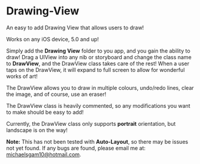 Drawing-View
============

An easy to add Drawing View that allows users to draw!

Works on any iOS device, 5.0 and up!

Simply add the **Drawing View** folder to you app, and you gain the ability to draw! Drag a UIView into any nib or storyboard and change the class name to **DrawView**, and the DrawView class takes care of the rest! When a user taps on the DrawView, it will expand to full screen to allow for wonderful works of art!

The DrawView allows you to draw in multiple colours, undo/redo lines, clear the image, and of course, use an eraser!

The DrawView class is heavily commented, so any modifications you want to make should be easy to add!

Currently, the DrawView class only supports **portrait** orientation, but landscape is on the way!

**Note:** This has not been tested with **Auto-Layout**, so there may be issues not yet found. If any bugs are found, please email me at: michaelsgam10@hotmail.com.